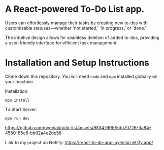 # A React-powered To-Do List app. 

Users can effortlessly manage their tasks by creating new to-dos with customizable statuses—whether 'not started,' 'in progress,' or 'done.' 

The intuitive design allows for seamless deletion of added to-dos, providing a user-friendly interface for efficient task management.

# Installation and Setup Instructions

Clone down this repository. You will need `node` and `npm` installed globally on your machine.

Installation:

`npm install`

To Start Server:

`npm run dev`




https://github.com/uyenlai/todo-list/assets/98347695/5db70726-3a84-4550-85c8-bb02a4e2de58




Link to my project on Netlify: https://react-to-do-app-uyenlai.netlify.app/
